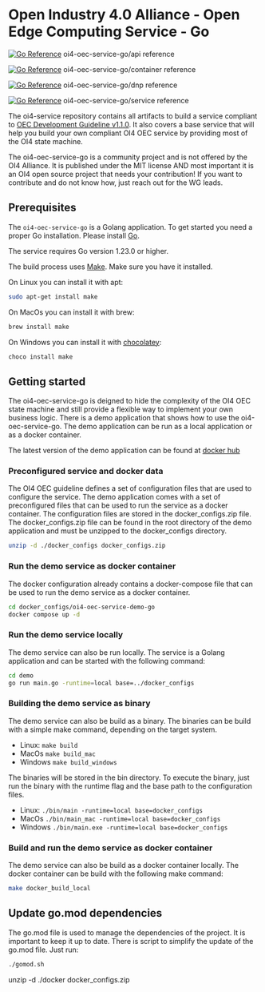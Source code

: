 # Open Industry 4.0 Alliance - Open Edge Computing Service - Go

[![Go Reference](https://pkg.go.dev/badge/github.com/OI4/oi4-oec-service-go/api.svg)](https://pkg.go.dev/github.com/OI4/oi4-oec-service-go/api) oi4-oec-service-go/api reference

[![Go Reference](https://pkg.go.dev/badge/github.com/OI4/oi4-oec-service-go/container.svg)](https://pkg.go.dev/github.com/OI4/oi4-oec-service-go/container) oi4-oec-service-go/container reference

[![Go Reference](https://pkg.go.dev/badge/github.com/OI4/oi4-oec-service-go/dnp.svg)](https://pkg.go.dev/github.com/OI4/oi4-oec-service-go/dnp) oi4-oec-service-go/dnp reference

[![Go Reference](https://pkg.go.dev/badge/github.com/OI4/oi4-oec-service-go/dnp.svg)](https://pkg.go.dev/github.com/OI4/oi4-oec-service-go/dnp) oi4-oec-service-go/service reference

The oi4-service repository contains all artifacts to build a service compliant to [OEC Development Guideline v1.1.0](docs/OI4_OEC_Development_Guideline_V1.1.0.pdf).
It also covers a base service that will help you build your own compliant OI4 OEC service by providing most of the OI4 state machine.

The oi4-oec-service-go is a community project and is not offered by the OI4 Alliance. It is published under the MIT license
AND most important it is an OI4 open source project that needs your contribution!
If you want to contribute and do not know how, just reach out for the WG leads.

## Prerequisites
The `oi4-oec-service-go` is a Golang application. To get started you need a proper Go installation.
Please install [Go](https://go.dev/doc/install).

The service requires Go version 1.23.0 or higher.

The build process uses [Make](https://www.gnu.org/software/make/). Make sure you have it installed.

On Linux you can install it with apt:
```sh
sudo apt-get install make
```

On MacOs you can install it with brew:
```sh
brew install make
```
 On Windows you can install it with [chocolatey](https://chocolatey.org/):
```sh
choco install make
```

## Getting started
The oi4-oec-service-go is deigned to hide the complexity of the OI4 OEC state machine and still provide a flexible way to implement your own business logic.
There is a demo application that shows how to use the oi4-oec-service-go. The demo application can be run as a local application or as a docker container.

The latest version of the demo application can be found at [docker hub](https://hub.docker.com/repository/docker/oi4a/oi4-oec-service-demo-go/general)

### Preconfigured service and docker data
The OI4 OEC guideline defines a set of configuration files that are used to configure the service. 
The demo application comes with a set of preconfigured files that can be used to run the service as a docker container.
The configuration files are stored in the docker_configs.zip file. The docker_configs.zip file can be found in the root directory of the demo application and must be unzipped to the docker_configs directory.

```sh
unzip -d ./docker_configs docker_configs.zip
```

### Run the demo service as docker container
The docker configuration already contains a docker-compose file that can be used to run the demo service as a docker container.

```sh
cd docker_configs/oi4-oec-service-demo-go
docker compose up -d
```

### Run the demo service locally
The demo service can also be run locally. The service is a Golang application and can be started with the following command:

```sh
cd demo
go run main.go -runtime=local base=../docker_configs
```

### Building the demo service as binary
The demo service can also be build as a binary. The binaries can be build with a simple make command, depending on the target system.
- Linux: `make build`
- MacOs `make build_mac`
- Windows `make build_windows`

The binaries will be stored in the bin directory. To execute the binary, just run the binary with the runtime flag and the base path to the configuration files.
- Linux: `./bin/main -runtime=local base=docker_configs`
- MacOs `./bin/main_mac -runtime=local base=docker_configs`
- Windows `./bin/main.exe -runtime=local base=docker_configs`

### Build and run the demo service as docker container
The demo service can also be build as a docker container locally. The docker container can be build with the following make command:

```sh
make docker_build_local
```

## Update go.mod dependencies
The go.mod file is used to manage the dependencies of the project. It is important to keep it up to date.
There is script to simplify the update of the go.mod file. Just run:

```sh
./gomod.sh
```

unzip -d ./docker docker_configs.zip

